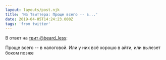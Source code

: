 ```yaml
---
layout: layouts/post.njk
title: 'Из Твиттера: Проще всего -- в...'
date: 2019-04-05T14:24:23.000Z
tags: 'from twitter'
---
```

В ответ на [твит @beard_less](https://twitter.com/_/status/1114171622699732992):

Проще всего -- в налоговой. Или у них всё хорошо в айти, или вылезет боком позже
